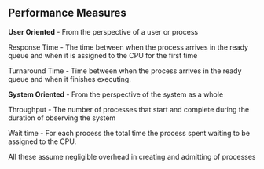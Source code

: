 ## Performance Measures

**User Oriented** - From the perspective of a user or process

Response Time - The time between when the process arrives in the ready queue and when it is assigned to the CPU for the first time

Turnaround Time - Time between when the process arrives in the ready queue and when it finishes executing. 

**System Oriented** - From the perspective of the system as a whole

Throughput - The number of processes that start and complete during the duration of observing the system

Wait time - For each process the total time the process spent waiting to be assigned to the CPU. 

All these assume negligible overhead in creating and admitting of processes

